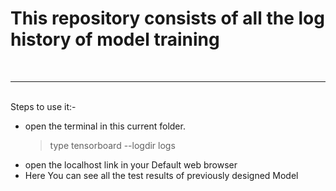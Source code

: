 <h1>This repository consists of all the log history of model training</h1>
<br>
<hr>
<br>
Steps to use it:-<br>

<ul type= "disk">
<li>open the terminal in this current folder.</li>

>  type tensorboard --logdir logs

<li> open the localhost link in your Default web browser</li>
<li> Here You can see all the test results of previously designed Model</li> 
</ul>
